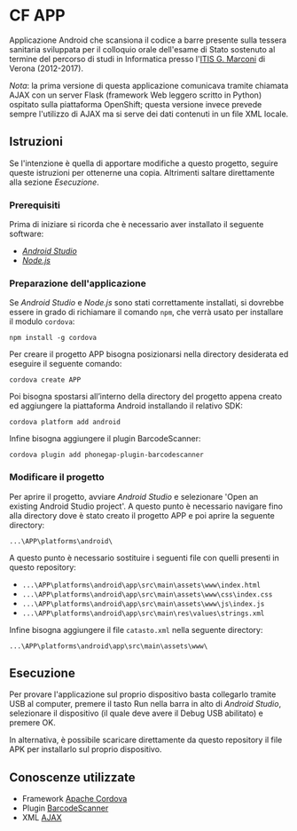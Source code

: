 # CF APP

Applicazione Android che scansiona il codice a barre presente sulla tessera sanitaria sviluppata per il
colloquio orale dell'esame di Stato sostenuto al termine del percorso di studi in Informatica presso l'[ITIS
G. Marconi](https://www.marconiverona.edu.it/pvw/app/VRIT0007/pvw_sito.php) di Verona (2012-2017).

*Nota*: la prima versione di questa applicazione comunicava tramite chiamata AJAX con un server Flask
(framework Web leggero scritto in Python) ospitato sulla piattaforma OpenShift; questa versione invece
prevede sempre l'utilizzo di AJAX ma si serve dei dati contenuti in un file XML locale.

## Istruzioni

Se l'intenzione è quella di apportare modifiche a questo progetto, seguire queste istruzioni per ottenerne una copia.
Altrimenti saltare direttamente alla sezione *Esecuzione*. 

### Prerequisiti

Prima di iniziare si ricorda che è necessario aver installato il seguente software:
* [*Android Studio*](https://developer.android.com/studio)
* [*Node.js*](https://nodejs.org)

### Preparazione dell'applicazione

Se *Android Studio* e *Node.js* sono stati correttamente installati, si dovrebbe essere in grado di
richiamare il comando `npm`, che verrà usato per installare il modulo `cordova`:
```
npm install -g cordova
```

Per creare il progetto APP bisogna posizionarsi nella directory desiderata ed eseguire il seguente comando:
```
cordova create APP
```

Poi bisogna spostarsi all’interno della directory del progetto appena creato ed aggiungere la
piattaforma Android installando il relativo SDK:
```
cordova platform add android
```

Infine bisogna aggiungere il plugin BarcodeScanner:
```
cordova plugin add phonegap-plugin-barcodescanner
```

### Modificare il progetto

Per aprire il progetto, avviare *Android Studio* e selezionare 'Open an existing Android Studio project'.
A questo punto è necessario navigare fino alla directory dove è stato creato il progetto APP e poi
aprire la seguente directory:
```
...\APP\platforms\android\
```

A questo punto è necessario sostituire i seguenti file con quelli presenti in questo repository:
- `...\APP\platforms\android\app\src\main\assets\www\index.html`
- `...\APP\platforms\android\app\src\main\assets\www\css\index.css`
- `...\APP\platforms\android\app\src\main\assets\www\js\index.js`
- `...\APP\platforms\android\app\src\main\res\values\strings.xml`

Infine bisogna aggiungere il file `catasto.xml` nella seguente directory:
```
...\APP\platforms\android\app\src\main\assets\www\
```

## Esecuzione
Per provare l'applicazione sul proprio dispositivo basta collegarlo tramite USB al computer, premere il tasto
Run nella barra in alto di *Android Studio*, selezionare il dispositivo (il quale deve avere il Debug USB abilitato) e premere OK.

In alternativa, è possibile scaricare direttamente da questo repository il file APK per installarlo sul proprio dispositivo.

## Conoscenze utilizzate

* Framework [Apache Cordova](https://cordova.apache.org/)
* Plugin [BarcodeScanner](https://github.com/phonegap/phonegap-plugin-barcodescanner)
* XML [AJAX](https://www.w3schools.com/xml/ajax_intro.asp)
